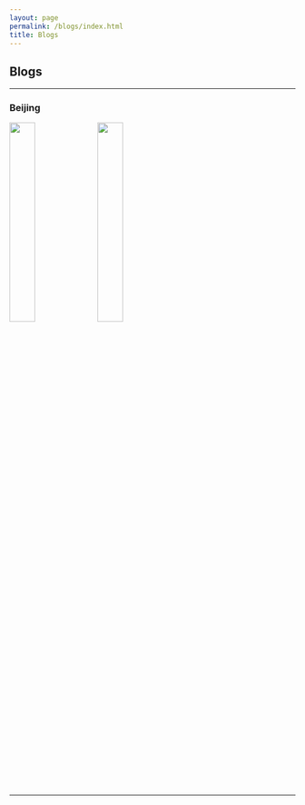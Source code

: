 ```yaml
---
layout: page
permalink: /blogs/index.html
title: Blogs
---
```


## Blogs

---

### Beijing



<img src="https://jiachunli98.github.io/images/jiachun.jpg" width="30%" div align="center" />

<img src="https://jiachunli98.github.io/images/jiachun.jpg" width="30%" div align="center" />


 

---

<br>
